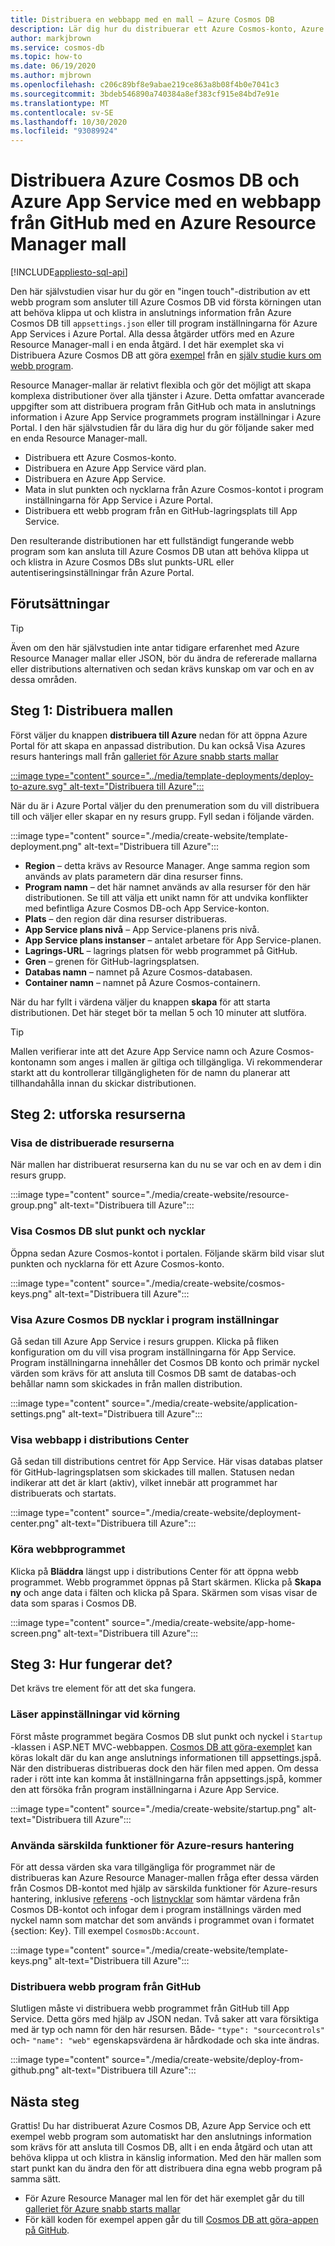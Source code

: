 ```yaml
---
title: Distribuera en webbapp med en mall – Azure Cosmos DB
description: Lär dig hur du distribuerar ett Azure Cosmos-konto, Azure App Service Web Apps och ett exempel webb program med en Azure Resource Manager-mall.
author: markjbrown
ms.service: cosmos-db
ms.topic: how-to
ms.date: 06/19/2020
ms.author: mjbrown
ms.openlocfilehash: c206c89bf8e9abae219ce863a8b08f4b0e7041c3
ms.sourcegitcommit: 3bdeb546890a740384a8ef383cf915e84bd7e91e
ms.translationtype: MT
ms.contentlocale: sv-SE
ms.lasthandoff: 10/30/2020
ms.locfileid: "93089924"
---
```

# <a name="deploy-azure-cosmos-db-and-azure-app-service-with-a-web-app-from-github-using-an-azure-resource-manager-template"></a>Distribuera Azure Cosmos DB och Azure App Service med en webbapp från GitHub med en Azure Resource Manager mall
[!INCLUDE[appliesto-sql-api](includes/appliesto-sql-api.md)]

Den här självstudien visar hur du gör en "ingen touch"-distribution av ett webb program som ansluter till Azure Cosmos DB vid första körningen utan att behöva klippa ut och klistra in anslutnings information från Azure Cosmos DB till `appsettings.json` eller till program inställningarna för Azure App Services i Azure Portal. Alla dessa åtgärder utförs med en Azure Resource Manager-mall i en enda åtgärd. I det här exemplet ska vi Distribuera Azure Cosmos DB att göra [exempel](https://github.com/Azure-Samples/cosmos-dotnet-core-todo-app) från en [själv studie kurs om webb program](sql-api-dotnet-application.md).

Resource Manager-mallar är relativt flexibla och gör det möjligt att skapa komplexa distributioner över alla tjänster i Azure. Detta omfattar avancerade uppgifter som att distribuera program från GitHub och mata in anslutnings information i Azure App Service programmets program inställningar i Azure Portal. I den här självstudien får du lära dig hur du gör följande saker med en enda Resource Manager-mall.

* Distribuera ett Azure Cosmos-konto.
* Distribuera en Azure App Service värd plan.
* Distribuera en Azure App Service.
* Mata in slut punkten och nycklarna från Azure Cosmos-kontot i program inställningarna för App Service i Azure Portal.
* Distribuera ett webb program från en GitHub-lagringsplats till App Service.

Den resulterande distributionen har ett fullständigt fungerande webb program som kan ansluta till Azure Cosmos DB utan att behöva klippa ut och klistra in Azure Cosmos DBs slut punkts-URL eller autentiseringsinställningar från Azure Portal.

## <a name="prerequisites"></a>Förutsättningar

> [!TIP]
> Även om den här självstudien inte antar tidigare erfarenhet med Azure Resource Manager mallar eller JSON, bör du ändra de refererade mallarna eller distributions alternativen och sedan krävs kunskap om var och en av dessa områden.

## <a name="step-1-deploy-the-template"></a>Steg 1: Distribuera mallen

Först väljer du knappen **distribuera till Azure** nedan för att öppna Azure Portal för att skapa en anpassad distribution. Du kan också Visa Azures resurs hanterings mall från [galleriet för Azure snabb starts mallar](https://github.com/Azure/azure-quickstart-templates/tree/master/101-cosmosdb-webapp)

[:::image type="content" source="../media/template-deployments/deploy-to-azure.svg" alt-text="Distribuera till Azure":::](https://portal.azure.com/#create/Microsoft.Template/uri/https%3A%2F%2Fraw.githubusercontent.com%2FAzure%2Fazure-quickstart-templates%2Fmaster%2F101-cosmosdb-webapp%2Fazuredeploy.json)

När du är i Azure Portal väljer du den prenumeration som du vill distribuera till och väljer eller skapar en ny resurs grupp. Fyll sedan i följande värden.

:::image type="content" source="./media/create-website/template-deployment.png" alt-text="Distribuera till Azure":::

* **Region** – detta krävs av Resource Manager. Ange samma region som används av plats parametern där dina resurser finns.
* **Program namn** – det här namnet används av alla resurser för den här distributionen. Se till att välja ett unikt namn för att undvika konflikter med befintliga Azure Cosmos DB-och App Service-konton.
* **Plats** – den region där dina resurser distribueras.
* **App Service plans nivå** – App Service-planens pris nivå.
* **App Service plans instanser** – antalet arbetare för App Service-planen.
* **Lagrings-URL** – lagrings platsen för webb programmet på GitHub.
* **Gren** – grenen för GitHub-lagringsplatsen.
* **Databas namn** – namnet på Azure Cosmos-databasen.
* **Container namn** – namnet på Azure Cosmos-containern.

När du har fyllt i värdena väljer du knappen **skapa** för att starta distributionen. Det här steget bör ta mellan 5 och 10 minuter att slutföra.

> [!TIP]
> Mallen verifierar inte att det Azure App Service namn och Azure Cosmos-kontonamn som anges i mallen är giltiga och tillgängliga. Vi rekommenderar starkt att du kontrollerar tillgängligheten för de namn du planerar att tillhandahålla innan du skickar distributionen.


## <a name="step-2-explore-the-resources"></a>Steg 2: utforska resurserna

### <a name="view-the-deployed-resources"></a>Visa de distribuerade resurserna

När mallen har distribuerat resurserna kan du nu se var och en av dem i din resurs grupp.

:::image type="content" source="./media/create-website/resource-group.png" alt-text="Distribuera till Azure":::

### <a name="view-cosmos-db-endpoint-and-keys"></a>Visa Cosmos DB slut punkt och nycklar

Öppna sedan Azure Cosmos-kontot i portalen. Följande skärm bild visar slut punkten och nycklarna för ett Azure Cosmos-konto.

:::image type="content" source="./media/create-website/cosmos-keys.png" alt-text="Distribuera till Azure":::

### <a name="view-the-azure-cosmos-db-keys-in-application-settings"></a>Visa Azure Cosmos DB nycklar i program inställningar

Gå sedan till Azure App Service i resurs gruppen. Klicka på fliken konfiguration om du vill visa program inställningarna för App Service. Program inställningarna innehåller det Cosmos DB konto och primär nyckel värden som krävs för att ansluta till Cosmos DB samt de databas-och behållar namn som skickades in från mallen distribution.

:::image type="content" source="./media/create-website/application-settings.png" alt-text="Distribuera till Azure":::

### <a name="view-web-app-in-deployment-center"></a>Visa webbapp i distributions Center

Gå sedan till distributions centret för App Service. Här visas databas platser för GitHub-lagringsplatsen som skickades till mallen. Statusen nedan indikerar att det är klart (aktiv), vilket innebär att programmet har distribuerats och startats.

:::image type="content" source="./media/create-website/deployment-center.png" alt-text="Distribuera till Azure":::

### <a name="run-the-web-application"></a>Köra webbprogrammet

Klicka på **Bläddra** längst upp i distributions Center för att öppna webb programmet. Webb programmet öppnas på Start skärmen. Klicka på **Skapa ny** och ange data i fälten och klicka på Spara. Skärmen som visas visar de data som sparas i Cosmos DB.

:::image type="content" source="./media/create-website/app-home-screen.png" alt-text="Distribuera till Azure":::

## <a name="step-3-how-does-it-work"></a>Steg 3: Hur fungerar det?

Det krävs tre element för att det ska fungera.

### <a name="reading-app-settings-at-runtime"></a>Läser appinställningar vid körning

Först måste programmet begära Cosmos DB slut punkt och nyckel i `Startup` -klassen i ASP.NET MVC-webbappen. [Cosmos DB att göra-exemplet](https://github.com/Azure-Samples/cosmos-dotnet-core-todo-app) kan köras lokalt där du kan ange anslutnings informationen till appsettings.jspå. När den distribueras distribueras dock den här filen med appen. Om dessa rader i rött inte kan komma åt inställningarna från appsettings.jspå, kommer den att försöka från program inställningarna i Azure App Service.

:::image type="content" source="./media/create-website/startup.png" alt-text="Distribuera till Azure":::

### <a name="using-special-azure-resource-management-functions"></a>Använda särskilda funktioner för Azure-resurs hantering

För att dessa värden ska vara tillgängliga för programmet när de distribueras kan Azure Resource Manager-mallen fråga efter dessa värden från Cosmos DB-kontot med hjälp av särskilda funktioner för Azure-resurs hantering, inklusive [referens](../azure-resource-manager/templates/template-functions-resource.md#reference) -och [listnycklar](../azure-resource-manager/templates/template-functions-resource.md#listkeys) som hämtar värdena från Cosmos DB-kontot och infogar dem i program inställnings värden med nyckel namn som matchar det som används i programmet ovan i formatet {section: Key}. Till exempel `CosmosDb:Account`.

:::image type="content" source="./media/create-website/template-keys.png" alt-text="Distribuera till Azure":::

### <a name="deploying-web-apps-from-github"></a>Distribuera webb program från GitHub

Slutligen måste vi distribuera webb programmet från GitHub till App Service. Detta görs med hjälp av JSON nedan. Två saker att vara försiktiga med är typ och namn för den här resursen. Både- `"type": "sourcecontrols"` och- `"name": "web"` egenskapsvärdena är hårdkodade och ska inte ändras.

:::image type="content" source="./media/create-website/deploy-from-github.png" alt-text="Distribuera till Azure":::

## <a name="next-steps"></a>Nästa steg

Grattis! Du har distribuerat Azure Cosmos DB, Azure App Service och ett exempel webb program som automatiskt har den anslutnings information som krävs för att ansluta till Cosmos DB, allt i en enda åtgärd och utan att behöva klippa ut och klistra in känslig information. Med den här mallen som start punkt kan du ändra den för att distribuera dina egna webb program på samma sätt.

* För Azure Resource Manager mal len för det här exemplet går du till [galleriet för Azure snabb starts mallar](https://github.com/Azure/azure-quickstart-templates/tree/master/101-cosmosdb-webapp)
* För käll koden för exempel appen går du till [Cosmos DB att göra-appen på GitHub](https://github.com/Azure-Samples/cosmos-dotnet-core-todo-app).
